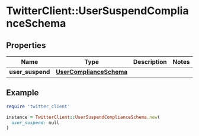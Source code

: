 # TwitterClient::UserSuspendComplianceSchema

## Properties

| Name | Type | Description | Notes |
| ---- | ---- | ----------- | ----- |
| **user_suspend** | [**UserComplianceSchema**](UserComplianceSchema.md) |  |  |

## Example

```ruby
require 'twitter_client'

instance = TwitterClient::UserSuspendComplianceSchema.new(
  user_suspend: null
)
```

